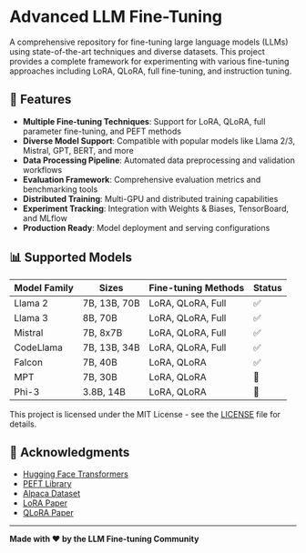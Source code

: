 # Advanced LLM Fine-Tuning

A comprehensive repository for fine-tuning large language models (LLMs) using state-of-the-art techniques and diverse datasets. This project provides a complete framework for experimenting with various fine-tuning approaches including LoRA, QLoRA, full fine-tuning, and instruction tuning.

## 🚀 Features

- **Multiple Fine-tuning Techniques**: Support for LoRA, QLoRA, full parameter fine-tuning, and PEFT methods
- **Diverse Model Support**: Compatible with popular models like Llama 2/3, Mistral, GPT, BERT, and more
- **Data Processing Pipeline**: Automated data preprocessing and validation workflows
- **Evaluation Framework**: Comprehensive evaluation metrics and benchmarking tools
- **Distributed Training**: Multi-GPU and distributed training capabilities
- **Experiment Tracking**: Integration with Weights & Biases, TensorBoard, and MLflow
- **Production Ready**: Model deployment and serving configurations


## 📊 Supported Models

| Model Family | Sizes | Fine-tuning Methods | Status |
|-------------|-------|-------------------|---------|
| Llama 2 | 7B, 13B, 70B | LoRA, QLoRA, Full | ✅ |
| Llama 3 | 8B, 70B | LoRA, QLoRA, Full | ✅ |
| Mistral | 7B, 8x7B | LoRA, QLoRA, Full | ✅ |
| CodeLlama | 7B, 13B, 34B | LoRA, QLoRA, Full | ✅ |
| Falcon | 7B, 40B | LoRA, QLoRA | ✅ |
| MPT | 7B, 30B | LoRA, QLoRA | 🚧 |
| Phi-3 | 3.8B, 14B | LoRA, QLoRA | 🚧 |




This project is licensed under the MIT License - see the [LICENSE](LICENSE) file for details.

## 🙏 Acknowledgments

- [Hugging Face Transformers](https://github.com/huggingface/transformers)
- [PEFT Library](https://github.com/huggingface/peft)
- [Alpaca Dataset](https://github.com/tatsu-lab/stanford_alpaca)
- [LoRA Paper](https://arxiv.org/abs/2106.09685)
- [QLoRA Paper](https://arxiv.org/abs/2305.14314)


---

**Made with ❤️ by the LLM Fine-tuning Community**
